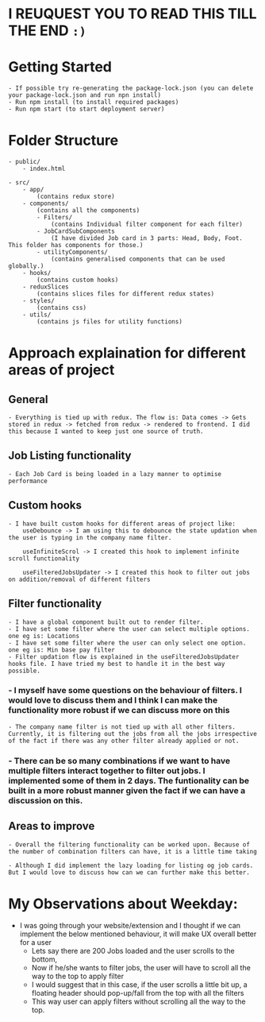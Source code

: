 # I REUQUEST YOU TO READ THIS TILL THE END `:)`

# Getting Started

    - If possible try re-generating the package-lock.json (you can delete your package-lock.json and run npn install)
    - Run npm install (to install required packages)
    - Run npm start (to start deployment server)

# Folder Structure

    - public/
        - index.html

    - src/
        - app/
            (contains redux store)
        - components/
            (contains all the components)
            - Filters/
                (contains Individual filter component for each filter)
            - JobCardSubComponents
                (I have divided Job card in 3 parts: Head, Body, Foot. This folder has components for those.)
            - utilityComponents/
                (contains generalised components that can be used globally.)
        - hooks/
            (contains custom hooks)
        - reduxSlices
            (contains slices files for different redux states)
        - styles/
            (contains css)
        - utils/
            (contains js files for utility functions)

# Approach explaination for different areas of project

## General

    - Everything is tied up with redux. The flow is: Data comes -> Gets stored in redux -> fetched from redux -> rendered to frontend. I did this because I wanted to keep just one source of truth.

## Job Listing functionality

    - Each Job Card is being loaded in a lazy manner to optimise performance

## Custom hooks

    - I have built custom hooks for different areas of project like:
        useDebounce -> I am using this to debounce the state updation when the user is typing in the company name filter.

        useInfiniteScrol -> I created this hook to implement infinite scroll functionality

        useFilteredJobsUpdater -> I created this hook to filter out jobs on addition/removal of different filters

## Filter functionality

    - I have a global component built out to render filter.
    - I have set some filter where the user can select multiple options. one eg is: Locations
    - I have set some filter where the user can only select one option. one eg is: Min base pay filter
    - Filter updation flow is explained in the useFilteredJobsUpdater hooks file. I have tried my best to handle it in the best way possible.

### - I myself have some questions on the behaviour of filters. I would love to discuss them and I think I can make the functionality more robust if we can discuss more on this

    - The company name filter is not tied up with all other filters. Currently, it is filtering out the jobs from all the jobs irrespective of the fact if there was any other filter already applied or not.

### - There can be so many combinations if we want to have multiple filters interact together to filter out jobs. I implemented some of them in 2 days. The funtionality can be built in a more robust manner given the fact if we can have a discussion on this.

## Areas to improve

    - Overall the filtering functionality can be worked upon. Because of the number of combination filters can have, it is a little time taking

    - Although I did implement the lazy loading for listing og job cards. But I would love to discuss how can we can further make this better.

# My Observations about Weekday:

- I was going through your website/extension and I thought if we can implement the below mentioned behaviour, it will make UX overall better for a user
  - Lets say there are 200 Jobs loaded and the user scrolls to the bottom,
  - Now if he/she wants to filter jobs, the user will have to scroll all the way to the top to apply filter
  - I would suggest that in this case, if the user scrolls a little bit up, a floating header should pop-up/fall from the top with all the filters
  - This way user can apply filters without scrolling all the way to the top.
